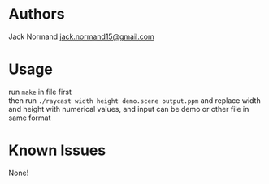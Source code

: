 # Authors
Jack Normand 
jack.normand15@gmail.com

# Usage
run `make` in file first <br>
then run `./raycast width height demo.scene output.ppm` and replace width and height with numerical values, and input can be demo or other file in same format

# Known Issues
None!
